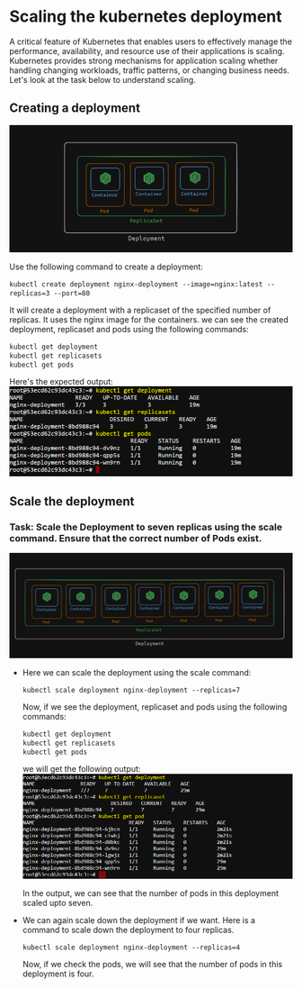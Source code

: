 # Scaling the kubernetes deployment 

A critical feature of Kubernetes that enables users to effectively manage the performance, availability, and resource use of their applications is scaling. Kubernetes provides strong mechanisms for application scaling whether handling changing workloads, traffic patterns, or changing business needs. Let's look at the task below to understand scaling.


## Creating a deployment

![alt text](./images/image-2.png)

Use the following command to create a deployment:

```
kubectl create deployment nginx-deployment --image=nginx:latest --replicas=3 --port=80
```

It will create a deployment with a replicaset of the specified number of replicas. It uses the nginx image for the containers. we can see the created deployment, replicaset and pods using the following commands:

```
kubectl get deployment
kubectl get replicasets
kubectl get pods
```

Here's the expected output:
![alt text](./images/image.png)


## Scale the deployment
### Task:  Scale the Deployment to seven replicas using the scale command. Ensure that the correct number of Pods exist.

![alt text](./images/image-3.png)

- Here we can scale the deployment using the scale command:

    ```
    kubectl scale deployment nginx-deployment --replicas=7
    ```

    Now, if we see the deployment, replicaset and pods using the following commands:

    ```
    kubectl get deployment
    kubectl get replicasets
    kubectl get pods
    ```

    we will get the following output:
    ![alt text](./images/image-1.png)

    In the output, we can see that the number of pods in this deployment scaled upto seven.



- We can again scale down the deployment if we want. Here is a command to scale down the deployment to four replicas.

    ```
    kubectl scale deployment nginx-deployment --replicas=4
    ```

    Now, if we check the pods, we will see that the number of pods in this deployment is four.
